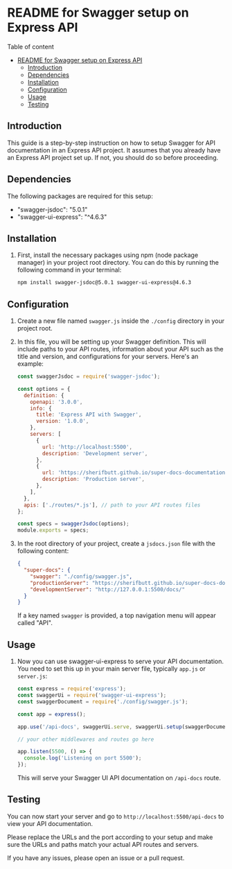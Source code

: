 # README for Swagger setup on Express API

<div class="mdc">
<div class="ic">

Table of content

- [README for Swagger setup on Express API](#readme-for-swagger-setup-on-express-api)
  - [Introduction](#introduction)
  - [Dependencies](#dependencies)
  - [Installation](#installation)
  - [Configuration](#configuration)
  - [Usage](#usage)
  - [Testing](#testing)

</div>
<div class="ic">

## Introduction

This guide is a step-by-step instruction on how to setup Swagger for API documentation in an Express API project. It assumes that you already have an Express API project set up. If not, you should do so before proceeding.

</div>
</div>

## Dependencies

The following packages are required for this setup:

- "swagger-jsdoc": "5.0.1"
- "swagger-ui-express": "^4.6.3"

## Installation

1. First, install the necessary packages using npm (node package manager) in your project root directory. You can do this by running the following command in your terminal:

    ```bash
    npm install swagger-jsdoc@5.0.1 swagger-ui-express@4.6.3
    ```

## Configuration

1. Create a new file named `swagger.js` inside the `./config` directory in your project root.

2. In this file, you will be setting up your Swagger definition. This will include paths to your API routes, information about your API such as the title and version, and configurations for your servers. Here's an example:

    ```javascript
    const swaggerJsdoc = require('swagger-jsdoc');

    const options = {
      definition: {
        openapi: '3.0.0',
        info: {
          title: 'Express API with Swagger',
          version: '1.0.0',
        },
        servers: [
          {
            url: 'http://localhost:5500',
            description: 'Development server',
          },
          {
            url: 'https://sherifbutt.github.io/super-docs-documentation/',
            description: 'Production server',
          },
        ],
      },
      apis: ['./routes/*.js'], // path to your API routes files
    };

    const specs = swaggerJsdoc(options);
    module.exports = specs;
    ```

3. In the root directory of your project, create a `jsdocs.json` file with the following content:

    ```json
    {
      "super-docs": {
        "swagger": "./config/swagger.js",
        "productionServer": "https://sherifbutt.github.io/super-docs-documentation/",
        "developmentServer": "http://127.0.0.1:5500/docs/"
      }
    }
    ```

    If a key named `swagger` is provided, a top navigation menu will appear called "API".

## Usage

1. Now you can use swagger-ui-express to serve your API documentation. You need to set this up in your main server file, typically `app.js` or `server.js`:

    ```javascript
    const express = require('express');
    const swaggerUi = require('swagger-ui-express');
    const swaggerDocument = require('./config/swagger.js');

    const app = express();

    app.use('/api-docs', swaggerUi.serve, swaggerUi.setup(swaggerDocument));

    // your other middlewares and routes go here

    app.listen(5500, () => {
      console.log('Listening on port 5500');
    });
    ```

    This will serve your Swagger UI API documentation on `/api-docs` route.

## Testing

You can now start your server and go to `http://localhost:5500/api-docs` to view your API documentation.

Please replace the URLs and the port according to your setup and make sure the URLs and paths match your actual API routes and servers.

If you have any issues, please open an issue or a pull request.
